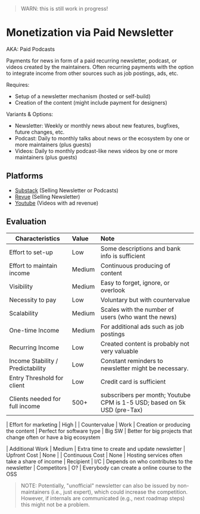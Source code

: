 > WARN: this is still work in progress!

# Monetization via Paid Newsletter
AKA: Paid Podcasts

Payments for news in form of a paid recurring newsletter, podcast, or videos created by the maintainers. Often recurring payments with the option to integrate income from other sources such as job postings, ads, etc.

Requires:
* Setup of a newsletter mechanism (hosted or self-build)
* Creation of the content (might include payment for designers) 

Variants & Options:
* Newsletter: Weekly or monthly news about new features, bugfixes, future changes, etc.
* Podcast: Daily to monthly talks about news or the ecosystem by one or more maintainers (plus guests)
* Videos: Daily to monthly podcast-like news videos by one or more maintainers (plus guests)

## Platforms
* [Substack](https://substack.com/) (Selling Newsletter or Podcasts)
* [Revue](https://www.getrevue.co/) (Selling Newsletter)
* [Youtube](https://www.youtube.com/) (Videos with ad revenue)

## Evaluation

| Characteristics                   | Value  | Note |
| --------------------------------- |:------ |:---- |
| Effort to set-up                  | Low    | Some descriptions and bank info is sufficient
| Effort to maintain income         | Medium | Continuous producing of content
| Visibility                        | Medium | Easy to forget, ignore, or overlook
| Necessity to pay                  | Low    | Voluntary but with countervalue
| Scalability                       | Medium | Scales with the number of users (who want the news)
| One-time Income                   | Medium | For additional ads such as job postings
| Recurring Income                  | Low    | Created content is probably not very valuable 
| Income Stability / Predictability | Low    | Constant reminders to newsletter might be necessary.
| Entry Threshold for client        | Low    | Credit card is sufficient
| Clients needed for full income    | 500+   | subscribers per month; Youtube CPM is 1-5 USD; based on 5k USD (pre-Tax)

| Effort for marketing              | High   | 
| Countervalue                      | Work   | Creation or producing the content
| Perfect for software type         | Big SW | Better for big projects that change often or have a big ecosystem

| Additional Work                   | Medium | Extra time to create and update newsletter
| Upfront Cost                      | None   | 
| Continuous Cost                   | None   | Hosting services often take a share of income
| Recipient                         | I/C    | Depends on who contributes to the newsletter
| Competitors                       | O?     | Everybody can create a online course to the OSS

> NOTE: Potentially, "unofficial" newsletter can also be issued by non-maintainers (i.e., just expert), which could increase the competition. However, if internals are communicated (e.g., next roadmap steps) this might not be a problem.